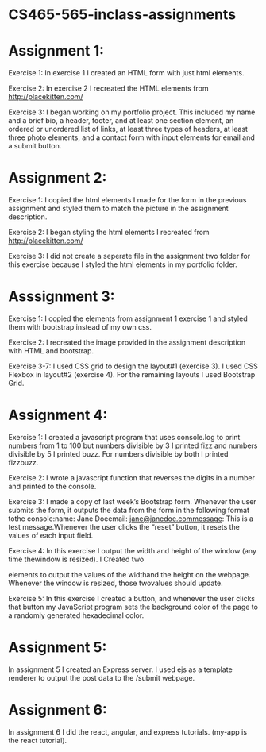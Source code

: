 # CS465-565-inclass-assignments



# Assignment 1:

Exercise 1: In exercise 1 I created an HTML form with just html elements.

Exercise 2: In exercise 2 I recreated the HTML elements from http://placekitten.com/

Exercise 3: I began working on my portfolio project. This included my name and a brief bio, a header, footer,
and at least one section element, an ordered or unordered list of links, 
at least three types of headers, at least three photo elements, 
and a contact form with input elements for email and a submit button.

# Assignment 2:

Exercise 1: I copied the html elements I made for the form in the previous assignment and styled them to match the picture
in the assignment description.

Exercise 2: I began styling the html elements I recreated from http://placekitten.com/

Exercise 3: I did not create a seperate file in the assignment two folder for this exercise because I styled the html elements in my
portfolio folder. 

# Asssignment 3:

Exercise 1: I copied the elements from assignment 1 exercise 1 and styled them with bootstrap instead of my own css.

Exercise 2: I recreated the image provided in the assignment description with HTML and bootstrap.

Exercise 3-7: I used CSS grid to design the layout#1 (exercise 3).
I used CSS Flexbox in layout#2 (exercise 4). For the remaining layouts I
used Bootstrap Grid.

# Assignment 4: 

Exercise 1: I created a javascript program that uses console.log to print numbers from 1 to 100 but numbers divisible by 3 
I printed fizz and numbers divisible by 5 I printed buzz. For numbers divisible by both I printed fizzbuzz.

Exercise 2: I wrote a javascript function that reverses the digits in a number and printed to the console.

Exercise 3: I made a copy of last week’s Bootstrap form. Whenever the user submits the form, it outputs the data from the form in the 
following format tothe console:name: Jane Doeemail: jane@janedoe.commessage: This is a test message.Whenever the user clicks the “reset” 
button, it resets the values of each input field.

Exercise 4: In this exercise I output the width and height of the window (any time thewindow is resized). I Created two <div> elements 
to output the values of the widthand the height on the webpage. Whenever the window is resized, those twovalues should update.

Exercise 5: In this exercise I created a button, and whenever the user clicks that button my JavaScript program sets the 
background color of the page to a randomly generated hexadecimal color.

# Assignment 5:

In assignment 5 I created an Express server. I used ejs as a template renderer to
output the post data to the /submit webpage.

# Assignment 6:

In assignment 6 I did the react, angular, and express tutorials. (my-app is the react tutorial).
